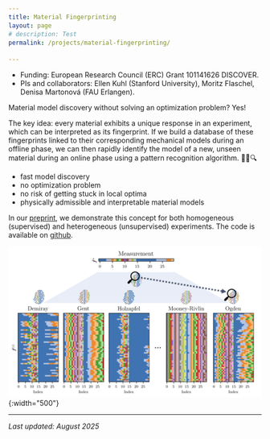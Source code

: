 ```yaml
---
title: Material Fingerprinting
layout: page
# description: Test
permalink: /projects/material-fingerprinting/

---
```

- Funding: European Research Council (ERC) Grant 101141626 DISCOVER.
- PIs and collaborators: Ellen Kuhl (Stanford University), Moritz Flaschel, Denisa Martonová (FAU Erlangen).

Material model discovery without solving an optimization problem? Yes!

The key idea: every material exhibits a unique response in an experiment, which can be interpreted as its fingerprint. If we build a database of these fingerprints linked to their corresponding mechanical models during an offline phase, we can then rapidly identify the model of a new, unseen material during an online phase using a pattern recognition algorithm. 🕵‍♀️🔍 

* fast model discovery
* no optimization problem
* no risk of getting stuck in local optima
* physically admissible and interpretable material models

In our [preprint](https://arxiv.org/abs/2508.07831), we demonstrate this concept for both homogeneous (supervised) and heterogeneous (unsupervised) experiments. The code is available on [github](https://github.com/Material-Fingerprinting/material-fingerprinting-hyperelasticity).

![Material Fingerprinting](/assets/img/research/material-fingerprinting.png){:width="500"}


---

_Last updated: August 2025_